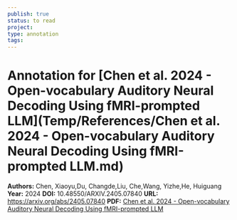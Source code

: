 ```yaml
---
publish: true
status: to read
project:
type: annotation
tags:
---
```

# Annotation for [Chen et al. 2024 - Open-vocabulary Auditory Neural Decoding Using fMRI-prompted LLM](Temp/References/Chen et al. 2024 - Open-vocabulary Auditory Neural Decoding Using fMRI-prompted LLM.md)

**Authors:** Chen, Xiaoyu,Du, Changde,Liu, Che,Wang, Yizhe,He, Huiguang
**Year:** 2024
**DOI:** 10.48550/ARXIV.2405.07840
**URL:** https://arxiv.org/abs/2405.07840
**PDF:** [Chen et al. 2024 - Open-vocabulary Auditory Neural Decoding Using fMRI-prompted LLM](Papers/PDFs/Chen%20et%20al.%202024%20-%20Open-vocabulary%20Auditory%20Neural%20Decoding%20Using%20fMRI-prompted%20LLM.pdf)
